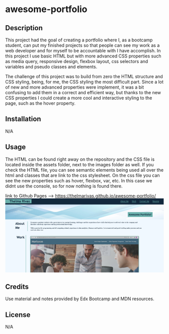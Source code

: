 # awesome-portfolio

## Description

This project had the goal of creating a portfolio where I, as a bootcamp student, can put my finished projects so that people can see my work as a web developer and for myself to be accountable with I have accomplish. In this project I use basic HTML but with more advanced CSS properties such as media query, responsive design, flexbox layout, css selectors and variables and pseudo classes and elements. 

The challenge of this project was to build from zero the HTML structure and CSS styling, being, for me, the CSS styling the most difficult part. Since a lot of new and more advanced properties were implement, it was a bit confusing to add them in a correct and efficient way, but thanks to the new CSS properties I could create a more cool and interactive styling to the page, such as the hover property. 

## Installation

N/A

## Usage

The HTML can be found right away on the repository and the CSS file is located inside the assets folder, next to the images folder as well. If you check the HTML file, you can see semantic elements being used all over the html and classes that are link to the css stylesheet. On the css file you can see the new properties such as hover, flexbox, var, etc. In this case we didnt use the console, so for now nothing is found there. 

link to Github Pages --> https://thelmarivas.github.io/awesome-portfolio/
![alt text](assets/images/githubpages.png)


## Credits 

Use material and notes provided by Edx Bootcamp and MDN resources.

## License 

N/A